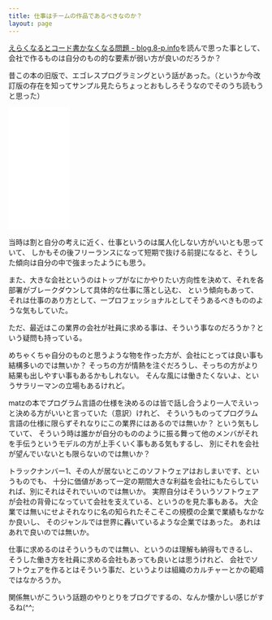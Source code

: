 ```yaml
---
title: 仕事はチームの作品であるべきなのか？
layout: page
---
```

[えらくなるとコード書かなくなる問題 - blog.8-p.info](https://blog.8-p.info/ja/2022/09/23/staff/)を読んで思った事として、
会社で作るものは自分のもの的な要素が弱い方が良いのだろうか？

昔この本の旧版で、エゴレスプログラミングという話があった。（というか今改訂版の存在を知ってサンプル見たらちょっとおもしろそうなのでそのうち読もうと思った）

<iframe sandbox="allow-popups allow-scripts allow-modals allow-forms allow-same-origin" style="width:120px;height:240px;" marginwidth="0" marginheight="0" scrolling="no" frameborder="0" src="//rcm-fe.amazon-adsystem.com/e/cm?lt1=_blank&bc1=000000&IS2=1&bg1=FFFFFF&fc1=000000&lc1=0000FF&t=karino203-22&language=ja_JP&o=9&p=8&l=as4&m=amazon&f=ifr&ref=as_ss_li_til&asins=B00F0FQ8C4&linkId=f26711858d5db926d380ddbdfa0c8a6a"></iframe>

当時は割と自分の考えに近く、仕事というのは属人化しない方がいいとも思っていて、
しかもその後フリーランスになって短期で抜ける前提になると、そうした傾向は自分の中で強まったようにも思う。

また、大きな会社というのはトップがなにかやりたい方向性を決めて、それを各部署がブレークダウンして具体的な仕事に落とし込む、
という傾向もあって、それは仕事のあり方として、一プロフェッショナルとしてそうあるべきもののような気もしていた。

ただ、最近はこの業界の会社が社員に求める事は、そういう事なのだろうか？という疑問も持っている。

めちゃくちゃ自分のものと思うような物を作った方が、会社にとっては良い事も結構多いのでは無いか？
そっちの方が情熱を注ぐだろうし、そっちの方がより結果も出しやすい事もあるかもしれない。
そんな風には働きたくないよ、というサラリーマンの立場もあるけれど。

matzの本でプログラム言語の仕様を決めるのは皆で話し合うより一人でえいっと決める方がいいと言っていた（意訳）けれど、
そういうものってプログラム言語の仕様に限らずそれなりにこの業界にはあるのでは無いか？
という気もしていて、
そういう時は誰かが自分のもののように振る舞って他のメンバがそれを手伝うというモデルの方が上手くいく事もある気もするし、
別にそれを会社が望んでいないとも限らないのでは無いか？

トラックナンバー1、その人が居ないとこのソフトウェアはおしまいです、というものでも、
十分に価値があって一定の期間大きな利益を会社にもたらしていれば、別にそれはそれでいいのでは無いか。
実際自分はそういうソフトウェアが会社の背骨になっていて会社を支えている、というのを見た事もある。
大企業では無いにせよそれなりに名の知られたそこそこの規模の企業で業績もなかなか良いし、
そのジャンルでは世界に轟いているような企業ではあった。
あれはあれで良いのでは無いか。

仕事に求めるのはそういうものでは無い、というのは理解も納得もできるし、
そうした働き方を社員に求める会社もあっても良いとは思うけれど、
会社でソフトウェアを作るとはそういう事だ、というよりは組織のカルチャーとかの範疇ではなかろうか。

関係無いがこういう話題のやりとりをブログでするの、なんか懐かしい感じがするね(^^;